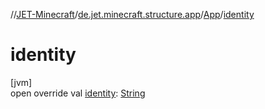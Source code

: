//[JET-Minecraft](../../../index.md)/[de.jet.minecraft.structure.app](../index.md)/[App](index.md)/[identity](identity.md)

# identity

[jvm]\
open override val [identity](identity.md): [String](https://kotlinlang.org/api/latest/jvm/stdlib/kotlin/-string/index.html)
